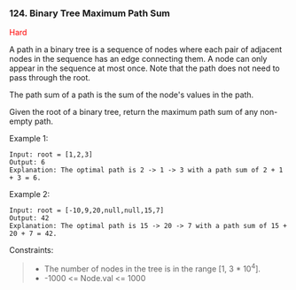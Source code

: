 <h3>124. Binary Tree Maximum Path Sum</h3>

<span style="color:red">Hard</span>

A path in a binary tree is a sequence of nodes where each pair of adjacent nodes in the sequence has an edge connecting
them. A node can only appear in the sequence at most once. Note that the path does not need to pass through the root.

The path sum of a path is the sum of the node's values in the path.

Given the root of a binary tree, return the maximum path sum of any non-empty path.


Example 1:

    Input: root = [1,2,3]
    Output: 6
    Explanation: The optimal path is 2 -> 1 -> 3 with a path sum of 2 + 1 + 3 = 6.

Example 2:

    Input: root = [-10,9,20,null,null,15,7]
    Output: 42
    Explanation: The optimal path is 15 -> 20 -> 7 with a path sum of 15 + 20 + 7 = 42.


Constraints:

> - The number of nodes in the tree is in the range [1, 3 * 10<sup>4</sup>].
> - -1000 <= Node.val <= 1000
